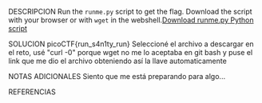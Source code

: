 DESCRIPCION
 Run the `runme.py` script to get the flag. Download the script with your browser or with `wget` in the webshell.[Download runme.py Python script](https://artifacts.picoctf.net/c/34/runme.py)
 
SOLUCION
picoCTF{run_s4n1ty_run}
Seleccioné el archivo a descargar en el reto, usé "curl -0" porque wget no me lo aceptaba en git bash y puse el link que me dio el archivo obteniendo así la llave automaticamente

NOTAS ADICIONALES
Siento que me está preparando para algo...

REFERENCIAS